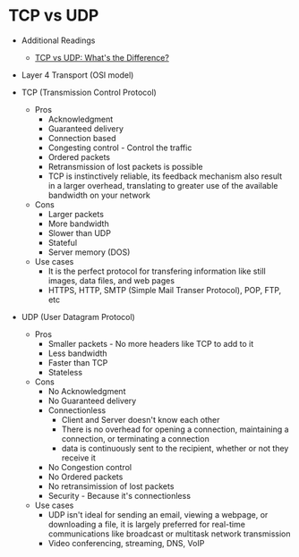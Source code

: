 # TCP vs UDP

- Additional Readings
	- [TCP vs UDP: What's the Difference?](https://www.lifesize.com/en/blog/tcp-vs-udp/) 

- Layer 4 Transport (OSI model)

- TCP (Transmission Control Protocol)
	- Pros
		- Acknowledgment
		- Guaranteed delivery
		- Connection based
		- Congesting control - Control the traffic
		- Ordered packets
		- Retransmission of lost packets is possible
		- TCP is instinctively reliable, its feedback mechanism also result in a larger overhead, translating to greater use of the available bandwidth on your network
	- Cons
		- Larger packets
		- More bandwidth
		- Slower than UDP 
		- Stateful
		- Server memory (DOS)
	- Use cases
		- It is the perfect protocol for transfering information like still images, data files, and web pages
		- HTTPS, HTTP, SMTP (Simple Mail Transer Protocol), POP, FTP, etc

- UDP (User Datagram Protocol)
	- Pros
		- Smaller packets - No more headers like TCP to add to it
		- Less bandwidth
		- Faster than TCP 
		- Stateless
	- Cons
		- No Acknowledgment
		- No Guaranteed delivery
		- Connectionless
			- Client and Server doesn't know each other
			- There is no overhead for opening a connection, maintaining a connection, or terminating a connection
			- data is continuously sent to the recipient, whether or not they receive it
		- No Congestion control 
		- No Ordered packets
		- No retransimission of lost packets
		- Security - Because it's connectionless
	- Use cases
		- UDP isn't ideal for sending an email, viewing a webpage, or downloading a file, it is largely preferred for real-time communications like broadcast or multitask network transmission
		- Video conferencing, streaming, DNS, VoIP

